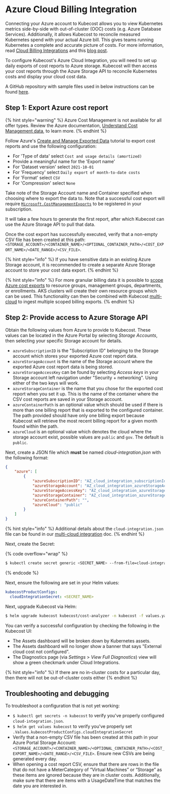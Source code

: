 # Azure Cloud Billing Integration

Connecting your Azure account to Kubecost allows you to view Kubernetes metrics side-by-side with out-of-cluster (OOC) costs (e.g. Azure Database Services). Additionally, it allows Kubecost to reconcile measured Kubernetes spend with your actual Azure bill. This gives teams running Kubernetes a complete and accurate picture of costs. For more information, read [Cloud Billing Integrations](/install-and-configure/install/cloud-integration/README.md) and this [blog post](https://blog.kubecost.com/blog/complete-picture-when-monitoring-kubernetes-costs/).

To configure Kubecost's Azure Cloud Integration, you will need to set up daily exports of cost reports to Azure storage. Kubecost will then access your cost reports through the Azure Storage API to reconcile Kubernetes costs and display your cloud cost data.

A GitHub repository with sample files used in below instructions can be found [here](https://github.com/kubecost/poc-common-configurations/tree/main/azure).

## Step 1: Export Azure cost report

{% hint style="warning" %}
Azure Cost Management is not available for all offer types. Review the Azure documentation, [Understand Cost Management data](https://learn.microsoft.com/en-us/azure/cost-management-billing/costs/understand-cost-mgt-data#supported-microsoft-azure-offers), to learn more.
{% endhint %}

Follow Azure's [Create and Manage Exported Data](https://learn.microsoft.com/en-us/azure/cost-management-billing/costs/tutorial-export-acm-data?tabs=azure-portal) tutorial to export cost reports and use the following configuration:

* For 'Type of data' select `Cost and usage details (amortized)`
* Provide a meaningful name for the 'Export name'
* For 'Dataset version' select `2021-10-01`
* For 'Frequency' select `Daily export of month-to-date costs`
* For 'Format' select `CSV`
* For 'Compression' select `None`

Take note of the Storage Account name and Container specified when choosing where to export the data to. Note that a successful cost export will require [`Microsoft.CostManagementExports`](https://learn.microsoft.com/en-us/azure/azure-resource-manager/management/azure-services-resource-providers) to be registered in your subscription.

It will take a few hours to generate the first report, after which Kubecost can use the Azure Storage API to pull that data.

Once the cost export has successfully executed, verify that a non-empty CSV file has been created at this path: `<STORAGE_ACCOUNT>/<CONTAINER_NAME>/<OPTIONAL_CONTAINER_PATH>/<COST_EXPORT_NAME>/<DATE_RANGE>/<CSV_FILE>`.

{% hint style="info" %}
If you have sensitive data in an existing Azure Storage account, it is recommended to create a separate Azure Storage account to store your cost data export.
{% endhint %}

{% hint style="info" %}
For more granular billing data it is possible to [scope Azure cost exports](https://learn.microsoft.com/en-us/azure/cost-management-billing/costs/understand-work-scopes) to resource groups, management groups, departments, or enrollments. AKS clusters will create their own resource groups which can be used. This functionality can then be combined with Kubecost [multi-cloud](/install-and-configure/install/cloud-integration/multi-cloud.md) to ingest multiple scoped billing exports.
{% endhint %}

## Step 2: Provide access to Azure Storage API

Obtain the following values from Azure to provide to Kubecost. These values can be located in the Azure Portal by selecting _Storage Accounts_, then selecting your specific Storage account for details.

* `azureSubscriptionID` is the "Subscription ID" belonging to the Storage account which stores your exported Azure cost report data.
* `azureStorageAccount` is the name of the Storage account where the exported Azure cost report data is being stored.
* `azureStorageAccessKey` can be found by selecting _Access keys_ in your Storage account left navigation under "Security + networking". Using either of the two keys will work.
* `azureStorageContainer` is the name that you chose for the exported cost report when you set it up. This is the name of the container where the CSV cost reports are saved in your Storage account.
* `azureContainerPath` is an optional value which should be used if there is more than one billing report that is exported to the configured container. The path provided should have only one billing export because Kubecost will retrieve the most recent billing report for a given month found within the path.
* `azureCloud` is an optional value which denotes the cloud where the storage account exist, possible values are `public` and `gov`. The default is `public`.

Next, create a JSON file which **must** be named _cloud-integration.json_ with the following format:

```json
{
    "azure": [
        {
            "azureSubscriptionID": "AZ_cloud_integration_subscriptionId",
            "azureStorageAccount": "AZ_cloud_integration_azureStorageAccount",
            "azureStorageAccessKey": "AZ_cloud_integration_azureStorageAccessKey",
            "azureStorageContainer": "AZ_cloud_integration_azureStorageContainer",
            "azureContainerPath": "",
            "azureCloud": "public"
        }
    ]
}
```

{% hint style="info" %}
Additional details about the `cloud-integration.json` file can be found in our [multi-cloud integration](/install-and-configure/install/cloud-integration/multi-cloud.md) doc.
{% endhint %}

Next, create the Secret:

{% code overflow="wrap" %}
```bash
$ kubectl create secret generic <SECRET_NAME> --from-file=cloud-integration.json -n kubecost
```
{% endcode %}

Next, ensure the following are set in your Helm values:

```yaml
kubecostProductConfigs:
  cloudIntegrationSecret: <SECRET_NAME>
```

Next, upgrade Kubecost via Helm:

```bash
$ helm upgrade kubecost kubecost/cost-analyzer -n kubecost -f values.yaml
```

You can verify a successful configuration by checking the following in the Kubecost UI:

* The Assets dashboard will be broken down by Kubernetes assets.
* The Assets dashboard will no longer show a banner that says "External cloud cost not configured".
* The Diagnostics page (via _Settings_ > _View Full Diagnostics_) view will show a green checkmark under Cloud Integrations.

{% hint style="info" %}
If there are no in-cluster costs for a particular day, then there will not be out-of-cluster costs either
{% endhint %}

## Troubleshooting and debugging

To troubleshoot a configuration that is not yet working:

* `$ kubectl get secrets -n kubecost` to verify you've properly configured `cloud-integration.json`.
* `$ helm get values kubecost` to verify you've properly set `.Values.kubecostProductConfigs.cloudIntegrationSecret`
* Verify that a non-empty CSV file has been created at this path in your Azure Portal Storage Account: `<STORAGE_ACCOUNT>/<CONTAINER_NAME>/<OPTIONAL_CONTAINER_PATH>/<COST_EXPORT_NAME>/<DATE_RANGE>/<CSV_FILE>`. Ensure new CSVs are being generated every day.
* When opening a cost report CSV, ensure that there are rows in the file that do not have a MeterCategory of “Virtual Machines” or “Storage” as these items are ignored because they are in cluster costs. Additionally, make sure that there are items with a UsageDateTime that matches the date you are interested in.

